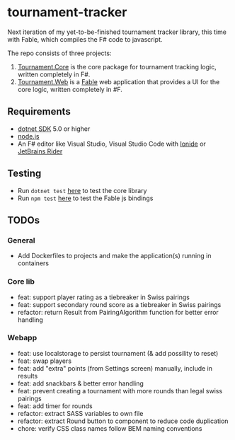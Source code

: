 # tournament-tracker

Next iteration of my yet-to-be-finished tournament tracker library, this time with Fable, which compiles the F# code to javascript.

The repo consists of three projects:

1. [Tournament.Core](./Tournament.Core/) is the core package for tournament tracking logic, written completely in F#.
2. [Tournament.Web](./Tournament.Web/) is a [Fable](https://fable.io) web application that provides a UI for the core logic, written completely in #F.

## Requirements

- [dotnet SDK](https://www.microsoft.com/net/download/core) 5.0 or higher
- [node.js](https://nodejs.org)
- An F# editor like Visual Studio, Visual Studio Code with [Ionide](http://ionide.io/) or [JetBrains Rider](https://www.jetbrains.com/rider/)

## Testing

- Run `dotnet test` [here](./Tournament.Core/test) to test the core library
- Run `npm test` [here](./Tournament.Web) to test the Fable js bindings

## TODOs

### General

- Add Dockerfiles to projects and make the application(s) running in containers

### Core lib

- feat: support player rating as a tiebreaker in Swiss pairings
- feat: support secondary round score as a tiebreaker in Swiss pairings
- refactor: return Result from PairingAlgorithm function for better error handling

### Webapp

- feat: use localstorage to persist tournament (& add possility to reset)
- feat: swap players
- feat: add "extra" points (from Settings screen) manually, include in results
- feat: add snackbars & better error handling
- feat: prevent creating a tournament with more rounds than legal swiss pairings
- feat: add timer for rounds
- refactor: extract SASS variables to own file
- refactor: extract Round button to component to reduce code duplication
- chore: verify CSS class names follow BEM naming conventions
